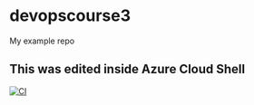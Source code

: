 # devopscourse3
My example repo

## This was edited inside Azure Cloud Shell

[![CI](https://github.com/azvargas/devopscourse3/actions/workflows/main.yml/badge.svg)](https://github.com/azvargas/devopscourse3/actions/workflows/main.yml)
